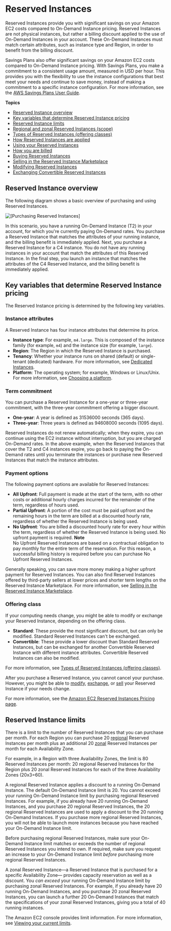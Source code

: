 # Reserved Instances<a name="ec2-reserved-instances"></a>

Reserved Instances provide you with significant savings on your Amazon EC2 costs compared to On\-Demand Instance pricing\. Reserved Instances are not physical instances, but rather a billing discount applied to the use of On\-Demand Instances in your account\. These On\-Demand Instances must match certain attributes, such as instance type and Region, in order to benefit from the billing discount\.

Savings Plans also offer significant savings on your Amazon EC2 costs compared to On\-Demand Instance pricing\. With Savings Plans, you make a commitment to a consistent usage amount, measured in USD per hour\. This provides you with the flexibility to use the instance configurations that best meet your needs and continue to save money, instead of making a commitment to a specific instance configuration\. For more information, see the [AWS Savings Plans User Guide](https://docs.aws.amazon.com/savingsplans/latest/userguide/)\.

**Topics**
+ [Reserved Instance overview](#ri-overview)
+ [Key variables that determine Reserved Instance pricing](#ri-key-pricing-variables)
+ [Reserved Instance limits](#ri-limits)
+ [Regional and zonal Reserved Instances \(scope\)](reserved-instances-scope.md)
+ [Types of Reserved Instances \(offering classes\)](reserved-instances-types.md)
+ [How Reserved Instances are applied](apply_ri.md)
+ [Using your Reserved Instances](using-reserved-instances.md)
+ [How you are billed](concepts-reserved-instances-application.md)
+ [Buying Reserved Instances](ri-market-concepts-buying.md)
+ [Selling in the Reserved Instance Marketplace](ri-market-general.md)
+ [Modifying Reserved Instances](ri-modifying.md)
+ [Exchanging Convertible Reserved Instances](ri-convertible-exchange.md)

## Reserved Instance overview<a name="ri-overview"></a>

The following diagram shows a basic overview of purchasing and using Reserved Instances\.

![\[Purchasing Reserved Instances\]](http://docs.aws.amazon.com/AWSEC2/latest/UserGuide/images/ri-basics.png)

In this scenario, you have a running On\-Demand Instance \(T2\) in your account, for which you're currently paying On\-Demand rates\. You purchase a Reserved Instance that matches the attributes of your running instance, and the billing benefit is immediately applied\. Next, you purchase a Reserved Instance for a C4 instance\. You do not have any running instances in your account that match the attributes of this Reserved Instance\. In the final step, you launch an instance that matches the attributes of the C4 Reserved Instance, and the billing benefit is immediately applied\.

## Key variables that determine Reserved Instance pricing<a name="ri-key-pricing-variables"></a>

The Reserved Instance pricing is determined by the following key variables\.

### Instance attributes<a name="ri-pricing-variable-instance-attributes"></a>

A Reserved Instance has four instance attributes that determine its price\. 
+ **Instance type**: For example, `m4.large`\. This is composed of the instance family \(for example, `m4`\) and the instance size \(for example, `large`\)\.
+ **Region**: The Region in which the Reserved Instance is purchased\.
+ **Tenancy**: Whether your instance runs on shared \(default\) or single\-tenant \(dedicated\) hardware\. For more information, see [Dedicated Instances](dedicated-instance.md)\. 
+ **Platform**: The operating system; for example, Windows or Linux/Unix\. For more information, see [Choosing a platform](ri-market-concepts-buying.md#ri-choosing-platform)\.

### Term commitment<a name="ri-pricing-variable-term-commitment"></a>

You can purchase a Reserved Instance for a one\-year or three\-year commitment, with the three\-year commitment offering a bigger discount\.
+ **One\-year**: A year is defined as 31536000 seconds \(365 days\)\. 
+ **Three\-year**: Three years is defined as 94608000 seconds \(1095 days\)\.

Reserved Instances do not renew automatically; when they expire, you can continue using the EC2 instance without interruption, but you are charged On\-Demand rates\. In the above example, when the Reserved Instances that cover the T2 and C4 instances expire, you go back to paying the On\-Demand rates until you terminate the instances or purchase new Reserved Instances that match the instance attributes\.

### Payment options<a name="ri-payment-options"></a>

The following payment options are available for Reserved Instances:
+ **All Upfront**: Full payment is made at the start of the term, with no other costs or additional hourly charges incurred for the remainder of the term, regardless of hours used\.
+ **Partial Upfront**: A portion of the cost must be paid upfront and the remaining hours in the term are billed at a discounted hourly rate, regardless of whether the Reserved Instance is being used\.
+ **No Upfront**: You are billed a discounted hourly rate for every hour within the term, regardless of whether the Reserved Instance is being used\. No upfront payment is required\.
**Note**  
No Upfront Reserved Instances are based on a contractual obligation to pay monthly for the entire term of the reservation\. For this reason, a successful billing history is required before you can purchase No Upfront Reserved Instances\.

Generally speaking, you can save more money making a higher upfront payment for Reserved Instances\. You can also find Reserved Instances offered by third\-party sellers at lower prices and shorter term lengths on the Reserved Instance Marketplace\. For more information, see [Selling in the Reserved Instance Marketplace](ri-market-general.md)\. 

### Offering class<a name="ri-pricing-variable-offering-class"></a>

If your computing needs change, you might be able to modify or exchange your Reserved Instance, depending on the offering class\.
+ **Standard**: These provide the most significant discount, but can only be modified\. Standard Reserved Instances can't be exchanged\.
+ **Convertible**: These provide a lower discount than Standard Reserved Instances, but can be exchanged for another Convertible Reserved Instance with different instance attributes\. Convertible Reserved Instances can also be modified\.

For more information, see [Types of Reserved Instances \(offering classes\)](reserved-instances-types.md)\.

After you purchase a Reserved Instance, you cannot cancel your purchase\. However, you might be able to [modify](ri-modifying.md), [exchange](ri-convertible-exchange.md), or [sell](ri-market-general.md) your Reserved Instance if your needs change\.

For more information, see the [Amazon EC2 Reserved Instances Pricing page](http://aws.amazon.com/ec2/pricing/reserved-instances/pricing)\.

## Reserved Instance limits<a name="ri-limits"></a>

There is a limit to the number of Reserved Instances that you can purchase per month\. For each Region you can purchase 20 [regional](apply_ri.md#apply-regional-ri) Reserved Instances per month plus an additional 20 [zonal](apply_ri.md#apply-zonal-ri) Reserved Instances per month for each Availability Zone\.

For example, in a Region with three Availability Zones, the limit is 80 Reserved Instances per month: 20 regional Reserved Instances for the Region plus 20 zonal Reserved Instances for each of the three Availability Zones \(20x3=60\)\.

A regional Reserved Instance applies a discount to a running On\-Demand Instance\. The default On\-Demand Instance limit is 20\. You cannot exceed your running On\-Demand Instance limit by purchasing regional Reserved Instances\. For example, if you already have 20 running On\-Demand Instances, and you purchase 20 regional Reserved Instances, the 20 regional Reserved Instances are used to apply a discount to the 20 running On\-Demand Instances\. If you purchase more regional Reserved Instances, you will not be able to launch more instances because you have reached your On\-Demand Instance limit\.

Before purchasing regional Reserved Instances, make sure your On\-Demand Instance limit matches or exceeds the number of regional Reserved Instances you intend to own\. If required, make sure you request an increase to your On\-Demand Instance limit *before* purchasing more regional Reserved Instances\.

A zonal Reserved Instance—a Reserved Instance that is purchased for a specific Availability Zone— provides capacity reservation as well as a discount\. You *can exceed* your running On\-Demand Instance limit by purchasing zonal Reserved Instances\. For example, if you already have 20 running On\-Demand Instances, and you purchase 20 zonal Reserved Instances, you can launch a further 20 On\-Demand Instances that match the specifications of your zonal Reserved Instances, giving you a total of 40 running instances\.

The Amazon EC2 console provides limit information\. For more information, see [Viewing your current limits](ec2-resource-limits.md#view-limits)\.
